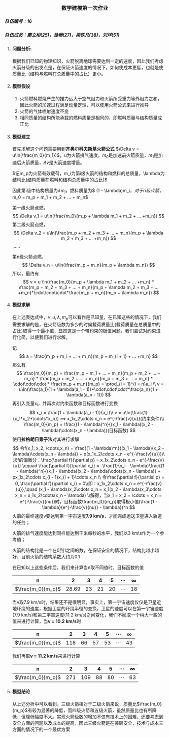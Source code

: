### <center> 数学建模第一次作业<center>

##### 队伍编号：16

##### 队伍成员：廖立彬(25)，徐畅(27)，梁轶凡(38)，刘洋(51)



1. #### 问题分析:

   根据我们已知的物理知识，火箭脱离地球需要达到一定的速度，因此我们考虑火箭分级的出发点是，在保证火箭速度的情况下，如何使成本更低，也就是使质量比（结构与燃料在总质量中的占比）更小。

2. #### 模型假设

   1. 火箭燃料燃烧产生的推力远大于空气阻力和火箭所受重力等外阻力之和，因此火箭的加速过程满足动量定理，可以使用火箭公式来进行推导
   1. 火箭的气体喷射速度不变
   2. 相同质量的结构所能承载的燃料质量是相同的，即燃料质量与结构质量成正比

3. #### 模型建立

    首先求解这个问题需要用到**齐奥尔科夫斯基火箭公式** $\Delta v = u\ln(\frac{m_0}{m_1})$，u为火箭排气速度，$m_0$是加速前火箭质量，$m_1$是加速后火箭质量，$\Delta v$是火箭速度增量。

    $记m_p为火箭有效载荷，m_i为第i级火箭的结构和燃料的总质量，\lambda为结构比(结构质量在燃料和结构总质量中的占比)$

    因此第i级中结构质量为$\lambda m_i$，燃料质量为$ (1 - \lambda)m_i$，对于n级火箭，$m_0 = m_p + m_1 + m_2 + ... + m_n$

    第一级火箭点燃，
    $$
    \Delta v_1 = u\ln(\frac{m_0}{m_p + \lambda m_1 + m_2 + ... +m_n})
    $$
    第二级火箭点燃，
    $$
    \Delta v_2 = u\ln(\frac{m_p + m_2 + m_3 + ... + m_n}{m_p + \lambda m_2 + m_3 + ... +m_n})
    $$
    ......

    第n级火箭点燃，
    $$
    \Delta v_n = u\ln(\frac{m_p + m_n}{m_p + \lambda m_n})
    $$
    所以，最终有
    $$
    v = u \ln(\frac{m_0}{m_p + \lambda m_1 + m_2 + ... +m_n} * \frac{m_p + m_2 + m_3 + ... + m_n}{m_p + \lambda m_2 + m_3 + ... +m_n}*\cdot\cdot\cdot*\frac{m_p + m_n}{m_p + \lambda m_n})
    $$
    
4. #### 模型求解

    在上述表达式中，$v, u, \lambda, m_p$可以看作是已知量，在已知这些的情况下，我们需要求解的是，在火箭级数为多少的时候载荷质量比(载荷质量在总质量中的占比)取得一个最小值，显然这是一个带约束的极值问题，我们尝试对约束进行化简，以便我们进行求解。

    记
    $$
    a = \frac{m_p + m_i + ... + m_n}{m_p + m_{i + 1} + ... +m_n}
    $$
    那么有
    $$
    \frac{m_0}{m_p} = \frac{m_p + m_1 + ... + m_n}{m_p + m_2 + ... + m_n} * \frac{m_p + m_2 + ... + m_n}{m_p + m_3 + ... + m_n} * \cdot\cdot\cdot * \frac{m_p + m_n}{m_p} = \prod_{i = 1}^{i = n}a_i \\
    v = u\ln(\frac{a_1}{1 + \lambda(a_1 - 1)}*\cdot\cdot\cdot*\frac{a_n}{1 + \lambda(a_n - 1)})
    $$
    再引入变量$x_i$，并再次对约束函数和目标函数进行变换
    $$
    x_i = \frac{1 + \lambda(a_i - 1)}{a_i}\\ v = u\ln(\frac{1}{x_1*x_2*\cdots*x_n}) ==> x_1x_2\cdots x_n = e^{-\frac{v}{u}}(约束条件)\\
    \frac{m_0}{m_p} = \frac{(1 - \lambda)^n}{(x_1 - \lambda)(x_2 - \lambda)\cdots(x_n - \lambda)}(目标函数)
    $$
    使用**拉格朗日乘子法**对其进行求解
    $$
    令f(x_1, x_2, \cdots,x_n) = \frac{(1 - \lambda)^n}{(x_1 - \lambda)(x_2 - \lambda)\cdots(x_n - \lambda)} + p(x_1x_2\cdots x_n - e^{-\frac{v}{u}})\\
    求f的偏微分：\frac{\partial f}{\partial p} = x_1x_2\cdots x_n - e^{-\frac{v}{u}} \qquad \frac{\partial f}{\partial x_i} = -\frac{1}{x_i - \lambda}\frac{(1 - \lambda)^n}{(x_1 - \lambda)(x_2 - \lambda)\cdots(x_n - \lambda)} + px_1x_2\cdots x_{i - 1}x_{i + 1}\cdots x_n \\ 令\frac{\partial f}{\partial p} = 0, \frac{\partial f}{\partial x_i} = 0\\即：x_1x_2\cdots x_n = e^{-\frac{v}{u}},\quad (x_1 - \lambda)x_2\cdots x_n = x_1(x_2 - \lambda)x_3\cdots x_n = x_1x_2\cdots(x_n - \lambda) \\解得，当x_1 = x_2 = \cdots = x_n = e^{-\frac{v}{nu}}时，目标函数\frac{m_0}{m_p}取得极小值(\frac{1 - \lambda}{e^{-\frac{v}{nu}} - \lambda})^n
    $$
    火箭的最终速度v要达到第一宇宙速度**7.9 km/s**，才能完成运送卫星进入轨道的任务；

    火箭的排气速度能达到同样能达到千米每秒的水平，我们以3 km\s作为一个参考值；

    火箭的结构比是一个在0到1之间的数，在保证安全的情况下，结构比越小越好，目前火箭的结构系数大约为0.1

    在已知以上这些条件后，我们来计算当n取不同值时，目标函数的值

    |         n         |   2   |  3   |  4   |  5   | $\cdots$ | $\infty$ |
    | :---------------: | :---: | :--: | :--: | :--: | :------: | :------: |
    | $\frac{m_0}{m_p}$ | 28.69 |  23  |  21  |  20  | $\cdots$ |    18    |

    当v取7.9 km/s时，结果还不是很明显，事实上，第一宇宙速度仅仅是卫星近地环绕的速度，根据卫星的环绕半径的变换，卫星的速度可以在第一宇宙速度(7.9 km/s)和第二宇宙速度(11.2 km/s)之间变化，我们不妨取一个稍大一些的值来进行计算，当**v = 10.2 km/s**时

    |         n         |  2   |  3   |  4   |  5   | $\cdots$ | $\infty$ |
    | :---------------: | :--: | :--: | :--: | :--: | :------: | :------: |
    | $\frac{m_0}{m_p}$ | 118  |  66  |  57  |  53  | $\cdots$ |    43    |

    我们再取**v = 11.2 km/s**来进行计算

    |         n         |  2   |  3   |  4   |  5   | $\cdots$ | $\infty$ |
    | :---------------: | :--: | :--: | :--: | :--: | :------: | :------: |
    | $\frac{m_0}{m_p}$ | 271  | 109  |  88  |  80  | $\cdots$ |    63    |

5. #### 模型结论

    从上述分析中可以看到，三级火箭相对于二级火箭来说，质量比$\frac{m_0}{m_p}$有较为显著的降低，而四级火箭和五级火箭，虽然质量比也有所降低，但降低幅度不大。实现火箭级数的增加不仅有技术上的困难，还要考虑到安全方面的问题以及成本的提高，因此三级火箭是在兼顾安全，技术与成本三方面的情况下的一个最优方案



